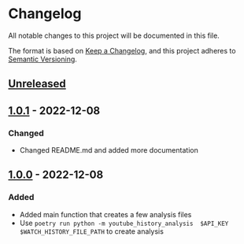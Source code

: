 # Changelog
All notable changes to this project will be documented in this file.

The format is based on [Keep a Changelog](https://keepachangelog.com/en/1.0.0/), and this project adheres to [Semantic Versioning](https://semver.org/spec/v2.0.0.html).

## [Unreleased]

## [1.0.1] - 2022-12-08
### Changed
- Changed README.md and added more documentation

## [1.0.0] - 2022-12-08
### Added
- Added main function that creates a few analysis files
- Use `poetry run python -m youtube_history_analysis  $API_KEY $WATCH_HISTORY_FILE_PATH` to create analysis

[Unreleased]: https://github.com/armanckeser/youtube-history-analysis/compare/1.0.1...master
[1.0.1]: https://github.com/armanckeser/youtube-history-analysis/compare/1.0.0...1.0.1
[1.0.0]: https://github.com/armanckeser/youtube-history-analysis/tree/1.0.0
